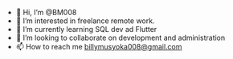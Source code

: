- 👋 Hi, I’m @BM008
- 👀 I’m interested in freelance remote work. 
- 🌱 I’m currently learning SQL dev ad Flutter
- 💞️ I’m looking to collaborate on development and administration
- 📫 How to reach me billymusyoka008@gmail.com

<!---
BM008/BM008 is a ✨ special ✨ repository because its `README.md` (this file) appears on your GitHub profile.
You can click the Preview link to take a look at your changes.
--->
